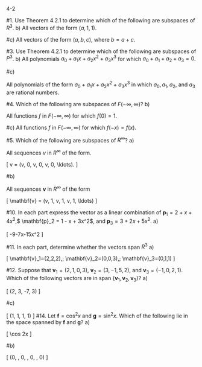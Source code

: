 4-2

#1. Use Theorem 4.2.1 to determine which of the following are subspaces of $R^3$. b) 
All vectors of the form $(a, 1, 1)$.

#c)
All vectors of the form $(a, b, c)$, where $b = a + c$.

#3. Use Theorem 4.2.1 to determine which of the following are subspaces of $P^3$. b) 
All polynomials $a_0 + a_1x + a_2x^2 + a_3x^3$ for which $a_0 + a_1 + a_2 + a_3 = 0$.

#c)

All polynomials of the form $a_0 + a_1x + a_2x^2 + a_3x^3$ in which $a_0, a_1, a_2,$ and $a_3$ are rational numbers.

#4. Which of the following are subspaces of $F(-\infty, \infty)$? b)

All functions $f$ in $F(-\infty, \infty)$ for which $f(0) = 1$.

#c)
All functions $f$ in $F(-\infty, \infty)$ for which $f(-x) = f(x)$.

#5. Which of the following are subspaces of $R^{\infty}$? a)

All sequences $v$ in $R^{\infty}$ of the form.

\[ v = (v, 0, v, 0, v, 0, \ldots). \]

#b)

All sequences $\mathbf{v}$ in $R^{\infty}$ of the form 

\[ \mathbf{v} = (v, 1, v, 1, v, 1, \ldots) \]

#10. In each part express the vector as a linear combination of $\mathbf{p}_1 = 2 + x + 4x^2$,$ \mathbf{p}_2 = 1 - x + 3x^2$, and $\mathbf{p}_3 = 3 + 2x + 5x^2$. a)

\[ -9-7x-15x^2 \]

#11. In each part, determine whether the vectors span $R^3$ a)

\[ \mathbf{v}_1=(2,2,2),\; \mathbf{v}_2=(0,0,3),\; \mathbf{v}_3=(0,1,1) \]

#12. Suppose that $\mathbf{v}_1 = (2, 1, 0, 3)$, $\mathbf{v}_2 = (3, -1, 5, 2)$, and $\mathbf{v}_3 = (-1, 0, 2, 1)$. Which of the following vectors are in span $\{\mathbf{v}_1, \mathbf{v}_2, \mathbf{v}_3\}$? a)

\[ (2, 3, -7, 3) \]

#c)

\[ (1, 1, 1, 1) \]
#14. Let $\mathbf{f} = \cos^2 x$ and $\mathbf{g} = \sin^2 x$. Which of the following lie in the space spanned by $\mathbf{f}$ and $\mathbf{g}$? a)

\[ \cos 2x \]

#b)

\[ (0, \, 0, \, 0, \, 0) \]
